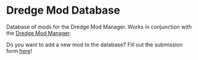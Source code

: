# Dredge Mod Database

Database of mods for the Dredge Mod Manager. Works in conjunction with the [Dredge Mod Manager](https://github.com/xen-42/DredgeModManager).

Do you want to add a new mod to the database? Fill out the submission form [here](https://github.com/xen-42/DredgeModDatabase/issues/new?assignees=&labels=add-new-mod&projects=&template=add-new-mod.yml&title=%5BYour+mod+name+here%5D)!

